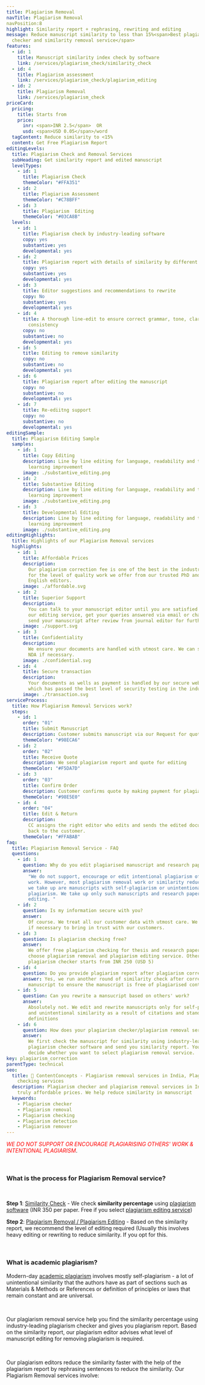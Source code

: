 ```yaml
---
title: Plagiarism Removal
navTitle: Plagiarism Removal
navPosition:8
highlight: Similarity report + rephrasing, rewriting and editing
message: Reduce manuscript similarity to less than 15%<span>Best plagiarism
  checker and similarity removal service</span>
features:
  - id: 1
    title: Manuscript similarity index check by software
    link: /services/plagiarism_check/similarity_check
  - id: 4
    title: Plagiarism assessment
    link: /services/plagiarism_check/plagiarism_editing
  - id: 2
    title: Plagiarism Removal
    link: /services/plagiarism_check
priceCard:
  pricing:
    title: Starts from
    price:
      inr: <span>INR 2.5</span>  OR
      usd: <span>USD 0.05</span>/word
  tagContent: Reduce similarity to <15%
  content: Get Free Plagiarism Report
editingLevels:
  title: Plagiarism Check and Removal Services
  subHeading: Get similarity report and edited manuscript
  levelTypes:
    - id: 1
      title: Plagiarism Check
      themeColor: "#FFA351"
    - id: 2
      title: Plagiarism Assessment
      themeColor: "#C78BFF"
    - id: 3
      title: Plagiarism  Editing
      themeColor: "#03CA8B"
  levels:
    - id: 1
      title: Plagiarism check by industry-leading software
      copy: yes
      substantive: yes
      developmental: yes
    - id: 2
      title: Plagiarism report with details of similarity by different sources
      copy: yes
      substantive: yes
      developmental: yes
    - id: 3
      title: Editor suggestions and recommendations to rewrite
      copy: No
      substantive: yes
      developmental: yes
    - id: 4
      title: A thorough line-edit to ensure correct grammar, tone, clarity and
        consistency
      copy: no
      substantive: no
      developmental: yes
    - id: 5
      title: Editing to remove similarity
      copy: no
      substantive: no
      developmental: yes
    - id: 6
      title: Plagiarism report after editing the manuscript
      copy: no
      substantive: no
      developmental: yes
    - id: 7
      title: Re-ediitng support
      copy: no
      substantive: no
      developmental: yes
editingSample:
  title: Plagiarism Editing Sample
  samples:
    - id: 1
      title: Copy Editing
      description: Line by line editing for language, readability and technical
        learning improvement
      image: ./substantive_editing.png
    - id: 2
      title: Substantive Editing
      description: Line by line editing for language, readability and technical
        learning improvement
      image: ./substantive_editing.png
    - id: 3
      title: Developmental Editing
      description: Line by line editing for language, readability and technical
        learning improvement
      image: ./substantive_editing.png
editingHighlights:
  title: Highlights of our Plagiarism Removal services
  highlights:
    - id: 1
      title: Affordable Prices
      description:
        Our plagiarism correction fee is one of the best in the industry
        for the level of quality work we offer from our trusted PhD and native
        English editors.
      image: ./affordable.svg
    - id: 2
      title: Superior Support
      description:
        You can talk to your manuscript editor until you are satisfied with
        our editing service, get your queries answered via email or chat and
        send your manuscript after review from journal editor for further check.
      image: ./support.svg
    - id: 3
      title: Confidentiality
      description:
        We ensure your documents are handled with utmost care. We can sign
        NDA if necessary.
      image: ./confidential.svg
    - id: 4
      title: Secure transaction
      description:
        Your documents as wells as payment is handled by our secure website
        which has passed the best level of security testing in the industry.
      image: ./transaction.svg
serviceProcess:
  title: How Plagiarism Removal Services work?
  steps:
    - id: 1
      order: "01"
      title: Submit Manuscript
      description: Customer submits manuscript via our Request for quote page.
      themeColor: "#98ECA6"
    - id: 2
      order: "02"
      title: Receive Quote
      description: We send plagiarism report and quote for editing
      themeColor: "#F5DA7D"
    - id: 3
      order: "03"
      title: Confirm Order
      description: Customer confirms quote by making payment for plagiarism edit
      themeColor: "#98E5E0"
    - id: 4
      order: "04"
      title: Edit & Return
      description:
        CC assigns the right editor who edits and sends the edited document
        back to the customer.
      themeColor: "#FFABAB"
faq:
  title: Plagiarism Removal Service - FAQ
  questions:
    - id: 1
      question: Why do you edit plagiarised manuscript and research papers?
      answer:
        "We do not support, encourage or edit intentional plagiarism of research
        work. However, most plagiarism removal work or similarity reduction work
        we take up are manuscripts with self-plagiarism or unintentional
        plagiarism. We take up only such manuscripts and research papers for
        editing. "
    - id: 2
      question: Is my information secure with you?
      answer:
        Of course. We treat all our customer data with utmost care. We sign NDA
        if necessary to bring in trust with our customers.
    - id: 3
      question: Is plagiarism checking free?
      answer:
        We offer free plagiarism checking for thesis and research papers if you
        choose plagiarism removal and plagiarism editing service. Otherwise
        plagiarism checker starts from INR 250 (USD 5)
    - id: 4
      question: Do you provide plagiarism report after plagiarism correction is done?
      answer: Yes, we run another round of similarity check after correcting the
        manuscript to ensure the manuscript is free of plagiarised content?
    - id: 5
      question: Can you rewrite a mansucript based on others' work?
      answer:
        Absolutely not. We edit and rewrite manuscripts only for self-plagiarism
        and unintentional similarity as a result of citations and standard
        definitions
    - id: 6
      question: How does your plagiarism checker/plagiarism removal service work?
      answer:
        We first check the manuscript for similarity using industry-leading
        plagiarism checker software and send you similarity report. You can then
        decide whether you want to select plagiarism removal service.
key: plagiarism_correction
parentType: technical
seo:
  title: 👀 ContentConcepts - Plagiarism removal services in India, Plagiarism
    checking services
  description: Plagiarism checker and plagiarism removal services in India at
    truly affordable prices. We help reduce similarity in manuscript
  keywords:
    - Plagiarism checker
    - Plagiarism removal
    - Plagiarism checking
    - Plagiarism detection
    - Plagiarism remover
---
```


<span style="color:red">_WE DO NOT SUPPORT OR ENCOURAGE PLAGIARISING OTHERS' WORK & INTENTIONAL PLAGIARISM_</span>.

<br>

### What is the process for Plagiarism Removal service?

<br>

**Step 1**: [Similarity Check](https://contentconcepts.in/services/plagiarism_check/similarity_check) - We check **similarity percentage** using [plagiarism software](https://contentconcepts.in/blog/online-plagiarism-checker-how-does-plagiarism-detection-software-tool-work/) (INR 350 per paper. Free if you select [plagiarism editing service](https://contentconcepts.in/services/plagiarism_check/plagiarism_editing))

**Step 2**: [Plagiarism Removal / Plagiarism Editing](https://contentconcepts.in/services/plagiarism_check/plagiarism_editing) - Based on the similarity report, we recommend the level of editing required (Usually this involves heavy editing or rewriting to reduce similarity. If you opt for this.

<br>

### What is academic plagiarism?

Modern-day [academic plagiarism](https://contentconcepts.in/blog/manuscript-plagiarism-%E2%80%93-quick-guide-to-fix-it-and-reduce-similarity-index/) involves mostly self-plagiarism - a lot of unintentional similarity that the authors have as part of sections such as Materials & Methods or References or definition of principles or laws that remain constant and are universal.

<br>

Our plagiarism removal service help you find the similarity percentage using industry-leading plagiarism checker and gives you plagiarism report. Based on the similarity report, our plagiarism editor advises what level of manuscript editing for removing plagiarism is required.

<br>

Our plagiarism editors reduce the similarity faster with the help of the plagiarism report by rephrasing sentences to reduce the similarity. Our Plagiarism Removal services involve:
